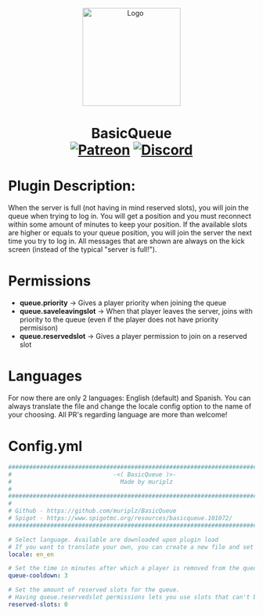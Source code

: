 <p align="center"><img src="https://user-images.githubusercontent.com/46825658/164082042-940d18c0-4a4f-4dd2-bdf7-bf3cdea93663.png" alt="Logo" width="200"></p>
<h1 align="center">BasicQueue <br>
	<a href="https://www.spigotmc.org/resources/basicqueue.101072/"><img src="https://img.shields.io/badge/Spigot-ff5733" alt="Patreon"></a>
	<a href="https://discord.gg/WZ6TjrqpXD"><img src="https://img.shields.io/discord/929394649884405761?color=5865f2&label=Discord&style=flat" alt="Discord"></a>

# Plugin Description:
When the server is full (not having in mind reserved slots), you will join the queue when trying to log in. You will get a position and you must reconnect within some amount of minutes to keep your position. If the available slots are higher or equals to your queue position, you will join the server the next time you try to log in.
All messages that are shown are always on the kick screen (instead of the typical "server is full!").
	
# Permissions
- **queue.priority** -> Gives a player priority when joining the queue
- **queue.saveleavingslot** -> When that player leaves the server, joins with priority to the queue (even if the player does not have priority permisison)
- **queue.reservedslot** -> Gives a player permission to join on a reserved slot
	
# Languages
For now there are only 2 languages: English (default) and Spanish. You can always translate the file and change the locale config option to the name of your choosing.
All PR's regarding language are more than welcome!
	
# Config.yml
```yaml
###############################################################################
#                             -<( BasicQueue )>-                              #
#                               Made by muriplz                               #
#                                                                             #
###############################################################################
#                                                                             #
# Github - https://github.com/muriplz/BasicQueue                              #
# Spigot - https://www.spigotmc.org/resources/basicqueue.101072/              #
###############################################################################

# Select language. Available are downloaded upon plugin load
# If you want to translate your own, you can create a new file and set here the name of that new file
locale: en_en

# Set the time in minutes after which a player is removed from the queue if he/she does not reconnect
queue-cooldown: 3

# Set the amount of reserved slots for the queue. 
# Having queue.reservedslot permissions lets you use slots that can't be used by default
reserved-slots: 0
```

